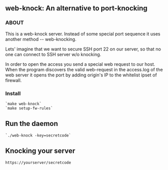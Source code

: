## web-knock: An alternative to port-knocking

### ABOUT  

This is a web-knock server.
Instead of some special port sequence it uses another method -- web-knocking.

Lets' imagine that we want to secure SSH port 22 on our server, so that no one can
connect to SSH server w/o knocking.

In order to open the access you send a special web request to our host.
When the program discovers the valid web-request in the access.log of the web server
it opens the port by adding origin's IP to the whitelist ipset of firewall.



### Install

    `make web-knock`
    `make setup-fw-rules`

## Run the daemon

    `./web-knock -key=secretcode`

## Knocking your server

    https://yourserver/secretcode
